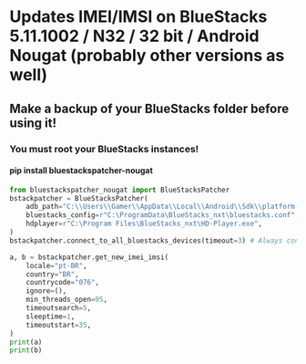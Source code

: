 # Updates IMEI/IMSI on BlueStacks 5.11.1002 / N32 / 32 bit / Android Nougat (probably other versions as well)

## Make a backup of your BlueStacks folder before using it! 

### You must root your BlueStacks instances! 

#### pip install bluestackspatcher-nougat 

```python
from bluestackspatcher_nougat import BlueStacksPatcher
bstackpatcher = BlueStacksPatcher(
    adb_path="C:\\Users\\Gamer\\AppData\\Local\\Android\\Sdk\\platform-tools\\adb.exe",
    bluestacks_config=r"C:\ProgramData\BlueStacks_nxt\bluestacks.conf",
    hdplayer=r"C:\Program Files\BlueStacks_nxt\HD-Player.exe",
)
bstackpatcher.connect_to_all_bluestacks_devices(timeout=3) # Always connect to all devices before you do any action

a, b = bstackpatcher.get_new_imei_imsi(
    locale="pt-BR",
    country="BR",
    countrycode="076",
    ignore=(),
    min_threads_open=95,
    timeoutsearch=5,
    sleeptime=1,
    timeoutstart=35,
)
print(a)
print(b)

```